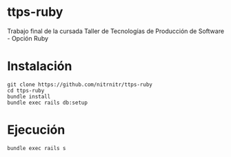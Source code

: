 # ttps-ruby
Trabajo final de la cursada Taller de Tecnologías de Producción de Software - Opción Ruby

# Instalación

```
git clone https://github.com/nitrnitr/ttps-ruby
cd ttps-ruby
bundle install
bundle exec rails db:setup
```

# Ejecución

```
bundle exec rails s
```
